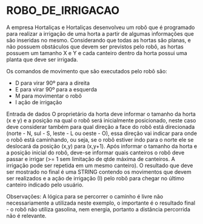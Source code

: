 # ROBO_DE_IRRIGACAO


A empresa Hortaliças e Hortaliças desenvolveu um robô que é programado para realizar a
irrigação de uma horta a partir de algumas informações que são inseridas no mesmo.
Considerando que todas as hortas são planas, e não possuem obstáculos que devem ser
previstos pelo robô, as hortas possuem um tamanho X e Y e cada canteiro dentro da horta
possui uma planta que deve ser irrigada.

Os comandos de movimento que são executados pelo robô são:
- D para virar 90º para a direita
- E para virar 90º para a esquerda
- M para movimentar o robô
- I ação de irrigação

Entrada de dados
O proprietário da horta deve informar o tamanho da horta (x e y) e a posição na qual o robô
será inicialmente posicionado, neste caso deve considerar também para qual direção a face do
robô está direcionada (norte - N, sul - S, leste - L ou oeste - O), essa direção vai indicar para
onde o robô está caminhando, ou seja, se o robô estiver indo para o norte ele se deslocará da
posição (x,y) para (x,y+1).
Após informar o tamanho da horta e a posição inicial do robô, deve-se informar quais
canteiros o robô deve passar e irrigar (&gt;= 1 sem limitação de qtde máxima de canteiros. A
irrigação pode ser repetida em um mesmo canteiro).
O resultado que deve ser mostrado no final é uma STRING contendo os movimentos que
devem ser realizados e a ação de irrigação (I) pelo robô para chegar no último canteiro
indicado pelo usuário.

Observações:
A lógica para se percorrer o caminho é livre não necessariamente a utilizada neste exemplo, o
importante é o resultado final - o robô não utiliza gasolina, nem energia, portanto a distância
percorrida não é relevante.


